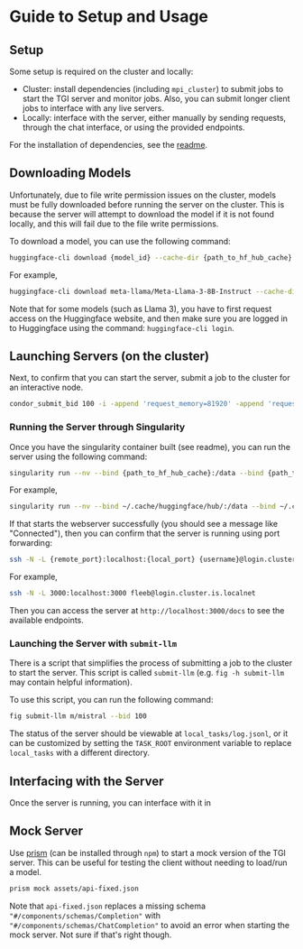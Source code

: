 
# Guide to Setup and Usage


## Setup

Some setup is required on the cluster and locally:

- Cluster: install dependencies (including `mpi_cluster`) to submit jobs to start the TGI server and monitor jobs. Also, you can submit longer client jobs to interface with any live servers.
- Locally: interface with the server, either manually by sending requests, through the chat interface, or using the provided endpoints.

For the installation of dependencies, see the [readme](./README.md).



## Downloading Models

Unfortunately, due to file write permission issues on the cluster, models must be fully downloaded before running the server on the cluster. This is because the server will attempt to download the model if it is not found locally, and this will fail due to the file write permissions.

To download a model, you can use the following command:

```bash
huggingface-cli download {model_id} --cache-dir {path_to_hf_hub_cache} --exclude {regex_pattern}
```

For example,

```bash
huggingface-cli download meta-llama/Meta-Llama-3-8B-Instruct --cache-dir /is/cluster/fast/fleeb/huggingface_cache/hub/ --exclude original*
```

Note that for some models (such as Llama 3), you have to first request access on the Huggingface website, and then make sure you are logged in to Huggingface using the command: `huggingface-cli login`.

## Launching Servers (on the cluster)

Next, to confirm that you can start the server, submit a job to the cluster for an interactive node.

```bash
condor_submit_bid 100 -i -append 'request_memory=81920' -append 'request_cpus=10' -append 'request_disk=100G' -append 'request_gpus=1'
```

### Running the Server through Singularity

Once you have the singularity container built (see readme), you can run the server using the following command:

```bash
singularity run --nv --bind {path_to_hf_hub_cache}:/data --bind {path_to_hf_home}:/cache --env HF_HOME=/cache{singularity_container_file} --port 3000 --model-id {model_id}
```

For example,

```bash
singularity run --nv --bind ~/.cache/huggingface/hub/:/data --bind ~/.cache/huggingface/:/cache --env HF_HOME=/cache text-generation-inference-2_0.sif --port 3000 --model-id meta-llama/Meta-Llama-3-8B-Instruct
```

If that starts the webserver successfully (you should see a message like "Connected"), then you can confirm that the server is running using port forwarding:

```bash
ssh -N -L {remote_port}:localhost:{local_port} {username}@login.cluster.is.localnet
```

For example,

```bash
ssh -N -L 3000:localhost:3000 fleeb@login.cluster.is.localnet
```

Then you can access the server at `http://localhost:3000/docs` to see the available endpoints.

### Launching the Server with `submit-llm`

There is a script that simplifies the process of submitting a job to the cluster to start the server. This script is called `submit-llm` (e.g. `fig -h submit-llm` may contain helpful information).

To use this script, you can run the following command:

```bash
fig submit-llm m/mistral --bid 100
```

The status of the server should be viewable at `local_tasks/log.jsonl`, or it can be customized by setting the `TASK_ROOT` environment variable to replace `local_tasks` with a different directory.


## Interfacing with the Server

Once the server is running, you can interface with it in



## Mock Server

Use [prism](https://github.com/stoplightio/prism) (can be installed through `npm`) to start a mock version of the TGI server. This can be useful for testing the client without needing to load/run a model.

```bash
prism mock assets/api-fixed.json
```

Note that `api-fixed.json` replaces a missing schema `"#/components/schemas/Completion"` with `"#/components/schemas/ChatCompletion"` to avoid an error when starting the mock server. Not sure if that's right though.
